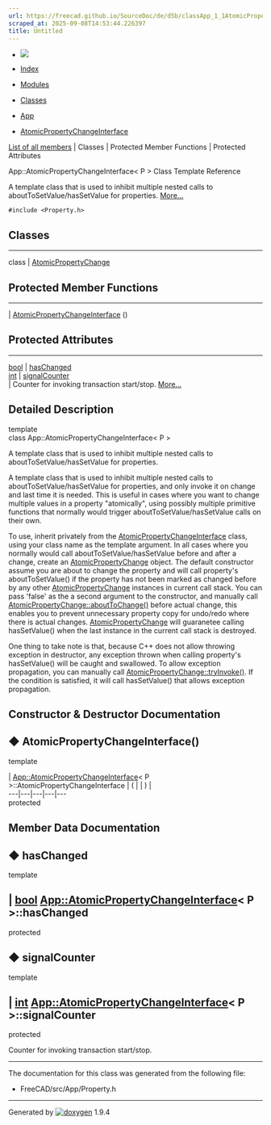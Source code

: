 ```yaml
---
url: https://freecad.github.io/SourceDoc/de/d5b/classApp_1_1AtomicPropertyChangeInterface.html
scraped_at: 2025-09-08T14:53:44.226397
title: Untitled
---
```


  * [ ![](https://www.freecad.org/svg/logo-freecad.svg) ](https://freecadweb.org "FreeCAD")
  * [Index](../../index.html "Index")
  * [Modules](../../modules.html "Modules list")
  * [Classes](../../annotated.html "Annotated list")

  * [App](../../dd/dc2/namespaceApp.html)
  * [AtomicPropertyChangeInterface](../../de/d5b/classApp_1_1AtomicPropertyChangeInterface.html)

[List of all members](../../de/dc0/classApp_1_1AtomicPropertyChangeInterface-members.html) | Classes | Protected Member Functions | Protected Attributes

App::AtomicPropertyChangeInterface< P > Class Template Reference

A template class that is used to inhibit multiple nested calls to
aboutToSetValue/hasSetValue for properties.
[More...](../../de/d5b/classApp_1_1AtomicPropertyChangeInterface.html#details)

`#include <Property.h>`

##  Classes  
  
---  
class | [AtomicPropertyChange](../../d6/d47/classApp_1_1AtomicPropertyChangeInterface_1_1AtomicPropertyChange.html)  
  
##  Protected Member Functions  
  
---  
|
[AtomicPropertyChangeInterface](../../de/d5b/classApp_1_1AtomicPropertyChangeInterface.html#aab004d1fbf131c11d570dcfcad7c22e1)
()  
  
##  Protected Attributes  
  
---  
[bool](../../d9/db9/classbool.html) | [hasChanged](../../de/d5b/classApp_1_1AtomicPropertyChangeInterface.html#a1e6d78782f81aef5d1efe58ac219e2df)  
[int](../../d1/da0/classint.html) | [signalCounter](../../de/d5b/classApp_1_1AtomicPropertyChangeInterface.html#a07e13a81f4f601365b04cc8806d075f9)  
| Counter for invoking transaction start/stop.
[More...](../../de/d5b/classApp_1_1AtomicPropertyChangeInterface.html#a07e13a81f4f601365b04cc8806d075f9)  
  
  
## Detailed Description

template<class P>  
class App::AtomicPropertyChangeInterface< P >

A template class that is used to inhibit multiple nested calls to
aboutToSetValue/hasSetValue for properties.

A template class that is used to inhibit multiple nested calls to
aboutToSetValue/hasSetValue for properties, and only invoke it on change and
last time it is needed. This is useful in cases where you want to change
multiple values in a property "atomically", using possibly multiple primitive
functions that normally would trigger aboutToSetValue/hasSetValue calls on
their own.

To use, inherit privately from the
[AtomicPropertyChangeInterface](../../de/d5b/classApp_1_1AtomicPropertyChangeInterface.html
"A template class that is used to inhibit multiple nested calls to
aboutToSetValue/hasSetValue for pro...") class, using your class name as the
template argument. In all cases where you normally would call
aboutToSetValue/hasSetValue before and after a change, create an
[AtomicPropertyChange](../../d6/d47/classApp_1_1AtomicPropertyChangeInterface_1_1AtomicPropertyChange.html)
object. The default constructor assume you are about to change the property
and will call property's aboutToSetValue() if the property has not been marked
as changed before by any other
[AtomicPropertyChange](../../d6/d47/classApp_1_1AtomicPropertyChangeInterface_1_1AtomicPropertyChange.html)
instances in current call stack. You can pass 'false' as the a second argument
to the constructor, and manually call
[AtomicPropertyChange::aboutToChange()](../../d6/d47/classApp_1_1AtomicPropertyChangeInterface_1_1AtomicPropertyChange.html#a06550212fd1676db805f5fb07550c2cc
"Mark the property as changed.") before actual change, this enables you to
prevent unnecessary property copy for undo/redo where there is actual changes.
[AtomicPropertyChange](../../d6/d47/classApp_1_1AtomicPropertyChangeInterface_1_1AtomicPropertyChange.html)
will guaranetee calling hasSetValue() when the last instance in the current
call stack is destroyed.

One thing to take note is that, because C++ does not allow throwing exception
in destructor, any exception thrown when calling property's hasSetValue() will
be caught and swallowed. To allow exception propagation, you can manually call
[AtomicPropertyChange::tryInvoke()](../../d6/d47/classApp_1_1AtomicPropertyChangeInterface_1_1AtomicPropertyChange.html#aea1f8110dc9360b614cf110f210bd1c5
"Check and invoke property's hasSetValue\(\)"). If the condition is satisfied,
it will call hasSetValue() that allows exception propagation.

## Constructor & Destructor Documentation

## ◆ AtomicPropertyChangeInterface()

template<class P >

| [App::AtomicPropertyChangeInterface](../../de/d5b/classApp_1_1AtomicPropertyChangeInterface.html)< P >::AtomicPropertyChangeInterface  | ( | | ) |   
---|---|---|---|---  
protected  
  
## Member Data Documentation

## ◆ hasChanged

template<class P >

| [bool](../../d9/db9/classbool.html)
[App::AtomicPropertyChangeInterface](../../de/d5b/classApp_1_1AtomicPropertyChangeInterface.html)<
P >::hasChanged  
---  
protected  
  
## ◆ signalCounter

template<class P >

| [int](../../d1/da0/classint.html)
[App::AtomicPropertyChangeInterface](../../de/d5b/classApp_1_1AtomicPropertyChangeInterface.html)<
P >::signalCounter  
---  
protected  
  
Counter for invoking transaction start/stop.

* * *

The documentation for this class was generated from the following file:

  * FreeCAD/src/App/Property.h

* * *

Generated by
[![doxygen](../../doxygen.svg)](https://www.doxygen.org/index.html) 1.9.4

